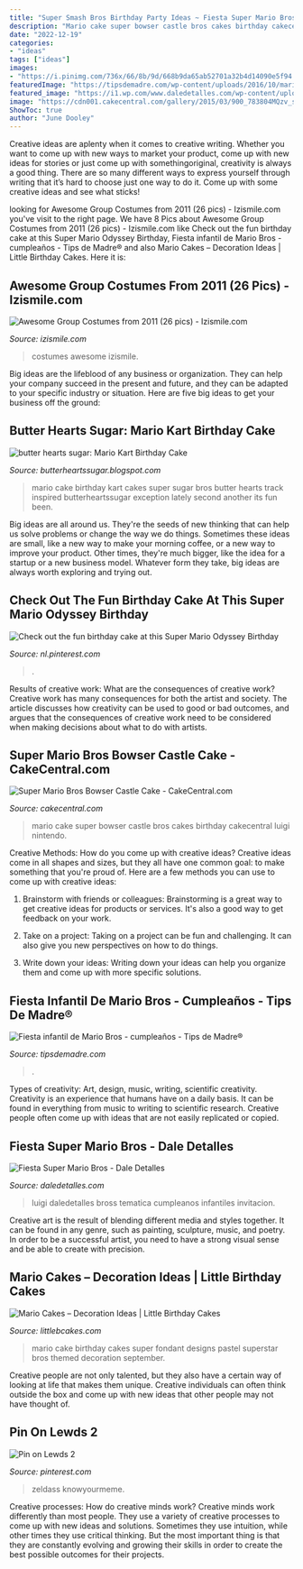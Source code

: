 ```yaml
---
title: "Super Smash Bros Birthday Party Ideas ~ Fiesta Super Mario Bros"
description: "Mario cake super bowser castle bros cakes birthday cakecentral luigi nintendo"
date: "2022-12-19"
categories:
- "ideas"
tags: ["ideas"]
images:
- "https://i.pinimg.com/736x/66/8b/9d/668b9da65ab52701a32b4d14090e5f94.jpg"
featuredImage: "https://tipsdemadre.com/wp-content/uploads/2016/10/mario-bros-mascaras-fiesta.jpg"
featured_image: "https://i1.wp.com/www.daledetalles.com/wp-content/uploads/2016/02/6-37.jpg"
image: "https://cdn001.cakecentral.com/gallery/2015/03/900_783804MQzv_super-mario-bros-bowser-castle-cake.jpg"
ShowToc: true
author: "June Dooley"
---
```



Creative ideas are aplenty when it comes to creative writing. Whether you want to come up with new ways to market your product, come up with new ideas for stories or just come up with somethingoriginal, creativity is always a good thing. There are so many different ways to express yourself through writing that it’s hard to choose just one way to do it. Come up with some creative ideas and see what sticks!

	

		
looking for Awesome Group Costumes from 2011 (26 pics) - Izismile.com you've visit to the right page. We have 8 Pics about Awesome Group Costumes from 2011 (26 pics) - Izismile.com like Check out the fun birthday cake at this Super Mario Odyssey Birthday, Fiesta infantil de Mario Bros - cumpleaños - Tips de Madre® and also Mario Cakes – Decoration Ideas | Little Birthday Cakes. Here it is:
		
    
## Awesome Group Costumes From 2011 (26 Pics) - Izismile.com

<img loading=lazy src="https://img.izismile.com/img/img4/20111214/640/awesome_group_costumes_from_2011_640_22.jpg" onerror="this.onerror=null;this.src='https://tse4.mm.bing.net/th?id=OIP.HlWOfIcVhb4Uv0OYbMRCYQHaF9&amp;pid=15.1';" alt="Awesome Group Costumes from 2011 (26 pics) - Izismile.com">

_Source: izismile.com_

>costumes awesome izismile. 

	

Big ideas are the lifeblood of any business or organization. They can help your company succeed in the present and future, and they can be adapted to your specific industry or situation. Here are five big ideas to get your business off the ground: 

    
## Butter Hearts Sugar: Mario Kart Birthday Cake

<img loading=lazy src="https://4.bp.blogspot.com/-theau8Yonwo/UGmKxS7wc1I/AAAAAAAAELY/RiZC50K5iIE/s1600/mario-kart-track-birthday-cake..2.jpg" onerror="this.onerror=null;this.src='https://tse3.mm.bing.net/th?id=OIP.z4QLpTGIlTobWhiWR3qQCQHaJ4&amp;pid=15.1';" alt="butter hearts sugar: Mario Kart Birthday Cake">

_Source: butterheartssugar.blogspot.com_

>mario cake birthday kart cakes super sugar bros butter hearts track inspired butterheartssugar exception lately second another its fun been. 

	

Big ideas are all around us. They're the seeds of new thinking that can help us solve problems or change the way we do things. Sometimes these ideas are small, like a new way to make your morning coffee, or a new way to improve your product. Other times, they're much bigger, like the idea for a startup or a new business model. Whatever form they take, big ideas are always worth exploring and trying out.

    
## Check Out The Fun Birthday Cake At This Super Mario Odyssey Birthday

<img loading=lazy src="https://i.pinimg.com/736x/ec/a6/bd/eca6bda37fef05faeaaa2fb04cfa4b27.jpg" onerror="this.onerror=null;this.src='https://tse4.mm.bing.net/th?id=OIP.IU_taDI7qOqhnhs8uyS2WQHaJ4&amp;pid=15.1';" alt="Check out the fun birthday cake at this Super Mario Odyssey Birthday">

_Source: nl.pinterest.com_

>. 

	

Results of creative work: What are the consequences of creative work?
Creative work has many consequences for both the artist and society. The article discusses how creativity can be used to good or bad outcomes, and argues that the consequences of creative work need to be considered when making decisions about what to do with artists.

    
## Super Mario Bros Bowser Castle Cake - CakeCentral.com

<img loading=lazy src="https://cdn001.cakecentral.com/gallery/2015/03/900_783804MQzv_super-mario-bros-bowser-castle-cake.jpg" onerror="this.onerror=null;this.src='https://tse2.mm.bing.net/th?id=OIP.o1zSi3jGVLoS-pDCFWFumwHaJ4&amp;pid=15.1';" alt="Super Mario Bros Bowser Castle Cake - CakeCentral.com">

_Source: cakecentral.com_

>mario cake super bowser castle bros cakes birthday cakecentral luigi nintendo. 

	

Creative Methods: How do you come up with creative ideas?
Creative ideas come in all shapes and sizes, but they all have one common goal: to make something that you're proud of. Here are a few methods you can use to come up with creative ideas:
1. Brainstorm with friends or colleagues: Brainstorming is a great way to get creative ideas for products or services. It's also a good way to get feedback on your work.

2. Take on a project: Taking on a project can be fun and challenging. It can also give you new perspectives on how to do things.

3. Write down your ideas: Writing down your ideas can help you organize them and come up with more specific solutions.

    
## Fiesta Infantil De Mario Bros - Cumpleaños - Tips De Madre®

<img loading=lazy src="https://tipsdemadre.com/wp-content/uploads/2016/10/mario-bros-mascaras-fiesta.jpg" onerror="this.onerror=null;this.src='https://tse1.mm.bing.net/th?id=OIP.3NO436muJcgr6ydOgtTT-gHaFj&amp;pid=15.1';" alt="Fiesta infantil de Mario Bros - cumpleaños - Tips de Madre®">

_Source: tipsdemadre.com_

>. 

	

Types of creativity: Art, design, music, writing, scientific creativity.
Creativity is an experience that humans have on a daily basis. It can be found in everything from music to writing to scientific research. Creative people often come up with ideas that are not easily replicated or copied.

    
## Fiesta Super Mario Bros - Dale Detalles

<img loading=lazy src="https://i1.wp.com/www.daledetalles.com/wp-content/uploads/2016/02/6-37.jpg" onerror="this.onerror=null;this.src='https://tse2.mm.bing.net/th?id=OIP.q-WR7Hy7tnrINIGtt5_UdAHaE8&amp;pid=15.1';" alt="Fiesta Super Mario Bros - Dale Detalles">

_Source: daledetalles.com_

>luigi daledetalles bross tematica cumpleanos infantiles invitacion. 

	

Creative art is the result of blending different media and styles together. It can be found in any genre, such as painting, sculpture, music, and poetry. In order to be a successful artist, you need to have a strong visual sense and be able to create with precision.

    
## Mario Cakes – Decoration Ideas | Little Birthday Cakes

<img loading=lazy src="http://www.littlebcakes.com/wp-content/uploads/2013/08/sSuper-Mario-Cake-Pictures.jpg" onerror="this.onerror=null;this.src='https://tse1.mm.bing.net/th?id=OIP.DLt2kywXyjPCZIN7vTGCmwHaJ4&amp;pid=15.1';" alt="Mario Cakes – Decoration Ideas | Little Birthday Cakes">

_Source: littlebcakes.com_

>mario cake birthday cakes super fondant designs pastel superstar bros themed decoration september. 

	

Creative people are not only talented, but they also have a certain way of looking at life that makes them unique. Creative individuals can often think outside the box and come up with new ideas that other people may not have thought of.

    
## Pin On Lewds 2

<img loading=lazy src="https://i.pinimg.com/736x/66/8b/9d/668b9da65ab52701a32b4d14090e5f94.jpg" onerror="this.onerror=null;this.src='https://tse4.mm.bing.net/th?id=OIP.V7KBlbZLzSP1hmvsunQDkQHaRz&amp;pid=15.1';" alt="Pin on Lewds 2">

_Source: pinterest.com_

>zeldass knowyourmeme. 

	

Creative processes: How do creative minds work?
Creative minds work differently than most people. They use a variety of creative processes to come up with new ideas and solutions. Sometimes they use intuition, while other times they use critical thinking. But the most important thing is that they are constantly evolving and growing their skills in order to create the best possible outcomes for their projects.

